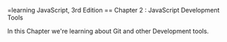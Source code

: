=learning JavaScript, 3rd Edition
== Chapter 2 : JavaScript Development Tools

In this Chapter we're learning about Git and other Development tools.
